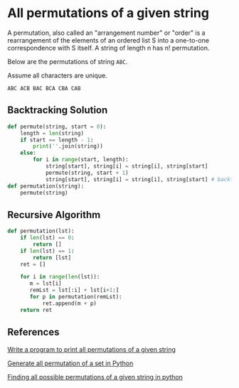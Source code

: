 # All permutations of a given string

A permutation, also called an "arrangement number" or "order" is a rearrangement of the elements of an ordered list S into a one-to-one correspondence with S itself. A string of length n has n! permutation.

Below are the permutations of string `ABC`.

Assume all characters are unique.

`ABC ACB BAC BCA CBA CAB`

## Backtracking Solution

```python
def permute(string, start = 0):
    length = len(string)
    if start == length - 1:
        print(''.join(string))
    else:
        for i in range(start, length):
            string[start], string[i] = string[i], string[start]
            permute(string, start + 1)
            string[start], string[i] = string[i], string[start] # backtrack
def permutation(string):
    permute(string)
```

## Recursive Algorithm

```python
def permutation(lst):
    if len(lst) == 0:
        return []
    if len(lst) == 1:
        return [lst]
    ret = []

    for i in range(len(lst)):
       m = lst[i]
       remLst = lst[:i] + lst[i+1:]
       for p in permutation(remLst):
           ret.append(m + p)
    return ret
```

## References

[Write a program to print all permutations of a given string](https://www.geeksforgeeks.org/write-a-c-program-to-print-all-permutations-of-a-given-string/)

[Generate all permutation of a set in Python](https://www.geeksforgeeks.org/generate-all-the-permutation-of-a-list-in-python/)

[Finding all possible permutations of a given string in python](https://stackoverflow.com/questions/8306654/finding-all-possible-permutations-of-a-given-string-in-python)